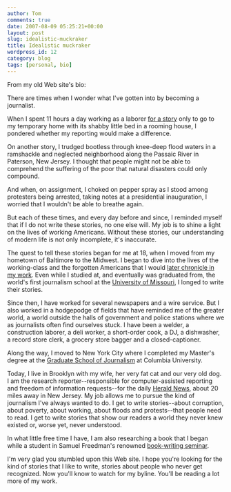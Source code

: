```yaml
---
author: Tom
comments: true
date: 2007-08-09 05:25:21+00:00
layout: post
slug: idealistic-muckraker
title: Idealistic muckraker
wordpress_id: 12
category: blog
tags: [personal, bio]
---
```


From my old Web site's bio:

There are times when I wonder what I've gotten into by becoming a journalist.

When I spent 11 hours a day working as a laborer [for a story](http://www.northjersey.com/temporarylife) only to go to my temporary home with its shabby little bed in a rooming house, I pondered whether my reporting would make a difference.

On another story, I trudged bootless through knee-deep flood waters in a ramshackle and neglected neighborhood along the Passaic River in Paterson, New Jersey. I thought that people might not be able to comprehend the suffering of the poor that natural disasters could only compound.

And when, on assignment, I choked on pepper spray as I stood among protesters being arrested, taking notes at a presidential inauguration, I worried that I wouldn't be able to breathe again.

But each of these times, and every day before and since, I reminded myself that if I do not write these stories, no one else will. My job is to shine a light on the lives of working Americans. Without these stories, our understanding of modern life is not only incomplete, it's inaccurate.

The quest to tell these stories began for me at 18, when I moved from my hometown of Baltimore to the Midwest. I began to dive into the lives of the working-class and the forgotten Americans that I would [later chronicle in my work](http://www.northjersey.com/temporarylife). Even while I studied at, and eventually was graduated from, the world's first journalism school at the [University of Missouri](http://www.journalism.missouri.edu), I longed to write their stories.

Since then, I have worked for several newspapers and a wire service. But I also worked in a hodgepodge of fields that have reminded me of the greater world, a world outside the halls of government and police stations where we as journalists often find ourselves stuck. I have been a welder, a construction laborer, a deli worker, a short-order cook, a DJ, a dishwasher, a record store clerk, a grocery store bagger and a closed-captioner.

Along the way, I moved to New York City where I completed my Master's degree at the [Graduate School of Journalism](http://www.jrn.columbia.edu) at Columbia University.

Today, I live in Brooklyn with my wife, her very fat cat and our very old dog. I am the research reporter--responsible for computer-assisted reporting and freedom of information requests--for the daily [Herald News](http://www.northjersey.com/), about 20 miles away in New Jersey. My job allows me to pursue the kind of journalism I've always wanted to do. I get to write stories--about corruption, about poverty, about working, about floods and protests--that people need to read. I get to write stories that show our readers a world they never knew existed or, worse yet, never understood.

In what little free time I have, I am also researching a book that I began while a student in Samuel Freedman's renowned [book-writing seminar](http://www.samuelfreedman.com/seminar.html).

I'm very glad you stumbled upon this Web site. I hope you're looking for the kind of stories that I like to write, stories about people who never get recognized. Now you'll know to watch for my byline. You'll be reading a lot more of my work.
